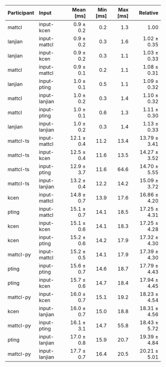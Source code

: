 | Participant | Input | Mean [ms] | Min [ms] | Max [ms] | Relative |
|:---|:---|---:|---:|---:|---:|
| mattcl | input-kcen | 0.9 ± 0.2 | 0.2 | 1.3 | 1.00 |
| lanjian | input-mattcl | 0.9 ± 0.2 | 0.3 | 1.6 | 1.02 ± 0.35 |
| lanjian | input-kcen | 0.9 ± 0.2 | 0.3 | 1.1 | 1.03 ± 0.33 |
| mattcl | input-mattcl | 0.9 ± 0.1 | 0.2 | 1.1 | 1.08 ± 0.31 |
| lanjian | input-pting | 1.0 ± 0.1 | 0.5 | 1.1 | 1.09 ± 0.32 |
| mattcl | input-lanjian | 1.0 ± 0.2 | 0.3 | 1.4 | 1.10 ± 0.32 |
| mattcl | input-pting | 1.0 ± 0.1 | 0.6 | 1.3 | 1.11 ± 0.30 |
| lanjian | input-lanjian | 1.0 ± 0.2 | 0.3 | 1.4 | 1.13 ± 0.33 |
| mattcl-ts | input-mattcl | 12.1 ± 0.4 | 11.2 | 13.4 | 13.79 ± 3.41 |
| mattcl-ts | input-kcen | 12.5 ± 0.4 | 11.6 | 13.5 | 14.27 ± 3.52 |
| mattcl-ts | input-pting | 12.9 ± 3.7 | 11.6 | 64.6 | 14.70 ± 5.55 |
| mattcl-ts | input-lanjian | 13.2 ± 0.4 | 12.2 | 14.2 | 15.09 ± 3.72 |
| kcen | input-mattcl | 14.8 ± 0.7 | 13.9 | 17.6 | 16.86 ± 4.20 |
| pting | input-mattcl | 15.1 ± 0.7 | 14.1 | 18.5 | 17.25 ± 4.31 |
| kcen | input-kcen | 15.1 ± 0.6 | 14.1 | 18.3 | 17.25 ± 4.28 |
| kcen | input-pting | 15.2 ± 0.6 | 14.2 | 17.9 | 17.32 ± 4.30 |
| mattcl-py | input-mattcl | 15.2 ± 0.5 | 14.1 | 17.9 | 17.39 ± 4.30 |
| pting | input-pting | 15.6 ± 0.7 | 14.6 | 18.7 | 17.79 ± 4.43 |
| pting | input-kcen | 15.7 ± 0.6 | 14.7 | 18.4 | 17.94 ± 4.45 |
| mattcl-py | input-kcen | 16.0 ± 0.7 | 15.1 | 19.2 | 18.23 ± 4.54 |
| kcen | input-lanjian | 16.0 ± 0.7 | 15.0 | 18.8 | 18.31 ± 4.56 |
| mattcl-py | input-pting | 16.1 ± 3.1 | 14.7 | 55.8 | 18.43 ± 5.72 |
| pting | input-lanjian | 17.0 ± 0.8 | 15.9 | 20.7 | 19.39 ± 4.84 |
| mattcl-py | input-lanjian | 17.7 ± 0.7 | 16.4 | 20.5 | 20.21 ± 5.01 |
